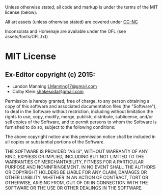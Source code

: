 Unless otherwise stated, all code and markup is under the terms of the MIT license (below).

All art assets (unless otherwise stated) are covered under [CC-NC](https://creativecommons.org/licenses/by-nc/3.0/us/)

Inconsolata and Homenaje are available under the OFL (see assets/fonts/OFL.txt)

# MIT License

## Ex-Editor copyright (c) 2015:

* Landon Manning <LManning17@gmail.com>
* Colby Klein <shakesoda@gmail.com>

Permission is hereby granted, free of charge, to any person obtaining a copy
of this software and associated documentation files (the "Software"), to deal
in the Software without restriction, including without limitation the rights
to use, copy, modify, merge, publish, distribute, sublicense, and/or sell
copies of the Software, and to permit persons to whom the Software is
furnished to do so, subject to the following conditions:

The above copyright notice and this permission notice shall be included in all
copies or substantial portions of the Software.

THE SOFTWARE IS PROVIDED "AS IS", WITHOUT WARRANTY OF ANY KIND, EXPRESS OR
IMPLIED, INCLUDING BUT NOT LIMITED TO THE WARRANTIES OF MERCHANTABILITY,
FITNESS FOR A PARTICULAR PURPOSE AND NONINFRINGEMENT. IN NO EVENT SHALL THE
AUTHORS OR COPYRIGHT HOLDERS BE LIABLE FOR ANY CLAIM, DAMAGES OR OTHER
LIABILITY, WHETHER IN AN ACTION OF CONTRACT, TORT OR OTHERWISE, ARISING FROM,
OUT OF OR IN CONNECTION WITH THE SOFTWARE OR THE USE OR OTHER DEALINGS IN THE
SOFTWARE.
